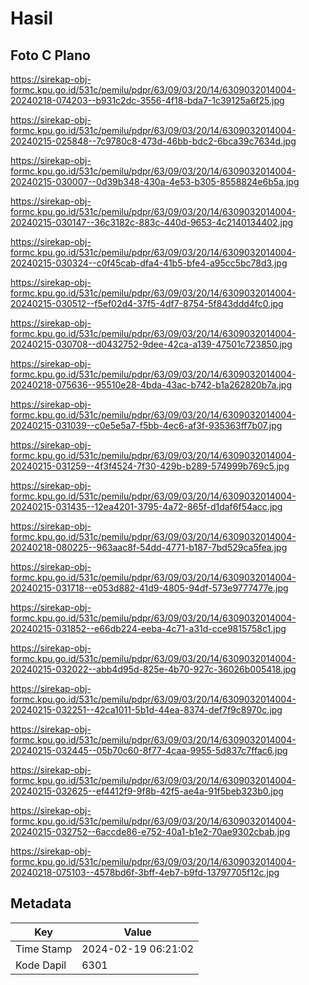 # Hasil

## Foto C Plano

https://sirekap-obj-formc.kpu.go.id/531c/pemilu/pdpr/63/09/03/20/14/6309032014004-20240218-074203--b931c2dc-3556-4f18-bda7-1c39125a6f25.jpg

https://sirekap-obj-formc.kpu.go.id/531c/pemilu/pdpr/63/09/03/20/14/6309032014004-20240215-025848--7c9780c8-473d-46bb-bdc2-6bca39c7634d.jpg

https://sirekap-obj-formc.kpu.go.id/531c/pemilu/pdpr/63/09/03/20/14/6309032014004-20240215-030007--0d39b348-430a-4e53-b305-8558824e6b5a.jpg

https://sirekap-obj-formc.kpu.go.id/531c/pemilu/pdpr/63/09/03/20/14/6309032014004-20240215-030147--36c3182c-883c-440d-9653-4c2140134402.jpg

https://sirekap-obj-formc.kpu.go.id/531c/pemilu/pdpr/63/09/03/20/14/6309032014004-20240215-030324--c0f45cab-dfa4-41b5-bfe4-a95cc5bc78d3.jpg

https://sirekap-obj-formc.kpu.go.id/531c/pemilu/pdpr/63/09/03/20/14/6309032014004-20240215-030512--f5ef02d4-37f5-4df7-8754-5f843ddd4fc0.jpg

https://sirekap-obj-formc.kpu.go.id/531c/pemilu/pdpr/63/09/03/20/14/6309032014004-20240215-030708--d0432752-9dee-42ca-a139-47501c723850.jpg

https://sirekap-obj-formc.kpu.go.id/531c/pemilu/pdpr/63/09/03/20/14/6309032014004-20240218-075636--95510e28-4bda-43ac-b742-b1a262820b7a.jpg

https://sirekap-obj-formc.kpu.go.id/531c/pemilu/pdpr/63/09/03/20/14/6309032014004-20240215-031039--c0e5e5a7-f5bb-4ec6-af3f-935363ff7b07.jpg

https://sirekap-obj-formc.kpu.go.id/531c/pemilu/pdpr/63/09/03/20/14/6309032014004-20240215-031259--4f3f4524-7f30-429b-b289-574999b769c5.jpg

https://sirekap-obj-formc.kpu.go.id/531c/pemilu/pdpr/63/09/03/20/14/6309032014004-20240215-031435--12ea4201-3795-4a72-865f-d1daf6f54acc.jpg

https://sirekap-obj-formc.kpu.go.id/531c/pemilu/pdpr/63/09/03/20/14/6309032014004-20240218-080225--963aac8f-54dd-4771-b187-7bd529ca5fea.jpg

https://sirekap-obj-formc.kpu.go.id/531c/pemilu/pdpr/63/09/03/20/14/6309032014004-20240215-031718--e053d882-41d9-4805-94df-573e9777477e.jpg

https://sirekap-obj-formc.kpu.go.id/531c/pemilu/pdpr/63/09/03/20/14/6309032014004-20240215-031852--e66db224-eeba-4c71-a31d-cce9815758c1.jpg

https://sirekap-obj-formc.kpu.go.id/531c/pemilu/pdpr/63/09/03/20/14/6309032014004-20240215-032022--abb4d95d-825e-4b70-927c-36026b005418.jpg

https://sirekap-obj-formc.kpu.go.id/531c/pemilu/pdpr/63/09/03/20/14/6309032014004-20240215-032251--42ca1011-5b1d-44ea-8374-def7f9c8970c.jpg

https://sirekap-obj-formc.kpu.go.id/531c/pemilu/pdpr/63/09/03/20/14/6309032014004-20240215-032445--05b70c60-8f77-4caa-9955-5d837c7ffac6.jpg

https://sirekap-obj-formc.kpu.go.id/531c/pemilu/pdpr/63/09/03/20/14/6309032014004-20240215-032625--ef4412f9-9f8b-42f5-ae4a-91f5beb323b0.jpg

https://sirekap-obj-formc.kpu.go.id/531c/pemilu/pdpr/63/09/03/20/14/6309032014004-20240215-032752--6accde86-e752-40a1-b1e2-70ae9302cbab.jpg

https://sirekap-obj-formc.kpu.go.id/531c/pemilu/pdpr/63/09/03/20/14/6309032014004-20240218-075103--4578bd6f-3bff-4eb7-b9fd-13797705f12c.jpg


## Metadata

| Key        | Value               |
| ---------- | ------------------- |
| Time Stamp | 2024-02-19 06:21:02 |
| Kode Dapil | 6301                |



